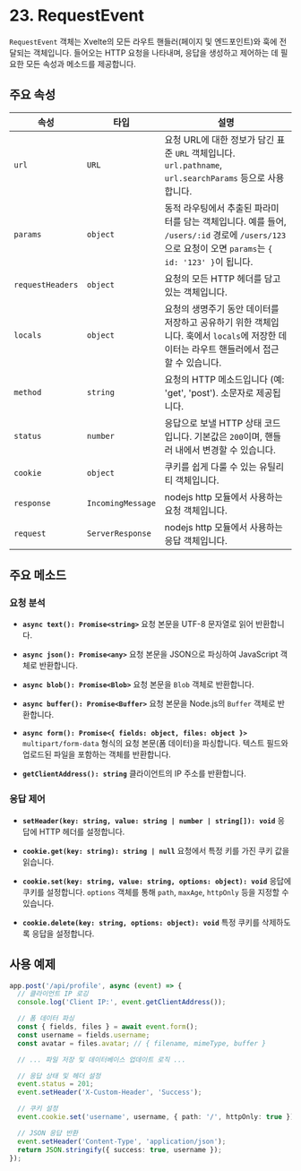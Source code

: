 # 23. RequestEvent

`RequestEvent` 객체는 Xvelte의 모든 라우트 핸들러(페이지 및 엔드포인트)와 훅에 전달되는 객체입니다. 들어오는 HTTP 요청을 나타내며, 응답을 생성하고 제어하는 데 필요한 모든 속성과 메소드를 제공합니다.

## 주요 속성

| 속성             | 타입                               | 설명                                                                                             |
| ---------------- | ---------------------------------- | ------------------------------------------------------------------------------------------------ |
| `url`            | `URL`                              | 요청 URL에 대한 정보가 담긴 표준 `URL` 객체입니다. `url.pathname`, `url.searchParams` 등으로 사용합니다. |
| `params`         | `object`                           | 동적 라우팅에서 추출된 파라미터를 담는 객체입니다. 예를 들어, `/users/:id` 경로에 `/users/123`으로 요청이 오면 `params`는 `{ id: '123' }`이 됩니다. |
| `requestHeaders` | `object`                           | 요청의 모든 HTTP 헤더를 담고 있는 객체입니다.                                                    |
| `locals`         | `object`                           | 요청의 생명주기 동안 데이터를 저장하고 공유하기 위한 객체입니다. 훅에서 `locals`에 저장한 데이터는 라우트 핸들러에서 접근할 수 있습니다. |
| `method`         | `string`                           | 요청의 HTTP 메소드입니다 (예: 'get', 'post'). 소문자로 제공됩니다.                               |
| `status`         | `number`                           | 응답으로 보낼 HTTP 상태 코드입니다. 기본값은 `200`이며, 핸들러 내에서 변경할 수 있습니다.         |
| `cookie`         | `object`                           | 쿠키를 쉽게 다룰 수 있는 유틸리티 객체입니다.                                                    |
| `response` | `IncomingMessage` | nodejs http 모듈에서 사용하는 요청 객체입니다. |
| `request` | `ServerResponse` | nodejs http 모듈에서 사용하는 응답 객체입니다. |

## 주요 메소드

### 요청 분석

-   **`async text(): Promise<string>`**
    요청 본문을 UTF-8 문자열로 읽어 반환합니다.

-   **`async json(): Promise<any>`**
    요청 본문을 JSON으로 파싱하여 JavaScript 객체로 반환합니다.

-   **`async blob(): Promise<Blob>`**
    요청 본문을 `Blob` 객체로 반환합니다.

-   **`async buffer(): Promise<Buffer>`**
    요청 본문을 Node.js의 `Buffer` 객체로 반환합니다.

-   **`async form(): Promise<{ fields: object, files: object }>`**
    `multipart/form-data` 형식의 요청 본문(폼 데이터)을 파싱합니다. 텍스트 필드와 업로드된 파일을 포함하는 객체를 반환합니다.

-   **`getClientAddress(): string`**
    클라이언트의 IP 주소를 반환합니다.

### 응답 제어

-   **`setHeader(key: string, value: string | number | string[]): void`**
    응답에 HTTP 헤더를 설정합니다.

-   **`cookie.get(key: string): string | null`**
    요청에서 특정 키를 가진 쿠키 값을 읽습니다.

-   **`cookie.set(key: string, value: string, options: object): void`**
    응답에 쿠키를 설정합니다. `options` 객체를 통해 `path`, `maxAge`, `httpOnly` 등을 지정할 수 있습니다.

-   **`cookie.delete(key: string, options: object): void`**
    특정 쿠키를 삭제하도록 응답을 설정합니다.

## 사용 예제

```ts
app.post('/api/profile', async (event) => {
  // 클라이언트 IP 로깅
  console.log('Client IP:', event.getClientAddress());

  // 폼 데이터 파싱
  const { fields, files } = await event.form();
  const username = fields.username;
  const avatar = files.avatar; // { filename, mimeType, buffer }

  // ... 파일 저장 및 데이터베이스 업데이트 로직 ...

  // 응답 상태 및 헤더 설정
  event.status = 201;
  event.setHeader('X-Custom-Header', 'Success');

  // 쿠키 설정
  event.cookie.set('username', username, { path: '/', httpOnly: true });

  // JSON 응답 반환
  event.setHeader('Content-Type', 'application/json');
  return JSON.stringify({ success: true, username });
});
```
